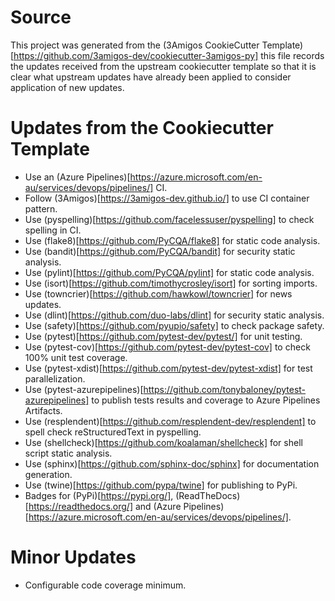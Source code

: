 # Source
This project was generated from the
(3Amigos CookieCutter Template)[https://github.com/3amigos-dev/cookiecutter-3amigos-py]
this file records the updates received from the upstream cookiecutter template
so that it is clear what upstream updates have already been applied to
consider application of new updates.

# Updates from the Cookiecutter Template
* Use an (Azure Pipelines)[https://azure.microsoft.com/en-au/services/devops/pipelines/] CI.
* Follow (3Amigos)[https://3amigos-dev.github.io/] to use CI container pattern.
* Use (pyspelling)[https://github.com/facelessuser/pyspelling] to check spelling in CI.
* Use (flake8)[https://github.com/PyCQA/flake8] for static code analysis.
* Use (bandit)[https://github.com/PyCQA/bandit] for security static analysis. 
* Use (pylint)[https://github.com/PyCQA/pylint] for static code analysis.
* Use (isort)[https://github.com/timothycrosley/isort] for sorting imports.
* Use (towncrier)[https://github.com/hawkowl/towncrier] for news updates.
* Use (dlint)[https://github.com/duo-labs/dlint] for security static analysis.
* Use (safety)[https://github.com/pyupio/safety] to check package safety.
* Use (pytest)[https://github.com/pytest-dev/pytest/] for unit testing.
* Use (pytest-cov)[https://github.com/pytest-dev/pytest-cov] to check 100% unit test coverage.
* Use (pytest-xdist)[https://github.com/pytest-dev/pytest-xdist] for test parallelization.
* Use (pytest-azurepipelines)[https://github.com/tonybaloney/pytest-azurepipelines] to publish tests results and coverage to Azure Pipelines Artifacts.
* Use (resplendent)[https://github.com/resplendent-dev/resplendent] to spell check reStructuredText in pyspelling.
* Use (shellcheck)[https://github.com/koalaman/shellcheck] for shell script static analysis.
* Use (sphinx)[https://github.com/sphinx-doc/sphinx] for documentation generation.
* Use (twine)[https://github.com/pypa/twine] for publishing to PyPi.
* Badges for (PyPi)[https://pypi.org/], (ReadTheDocs)[https://readthedocs.org/] and (Azure Pipelines)[https://azure.microsoft.com/en-au/services/devops/pipelines/].

# Minor Updates
* Configurable code coverage minimum.
